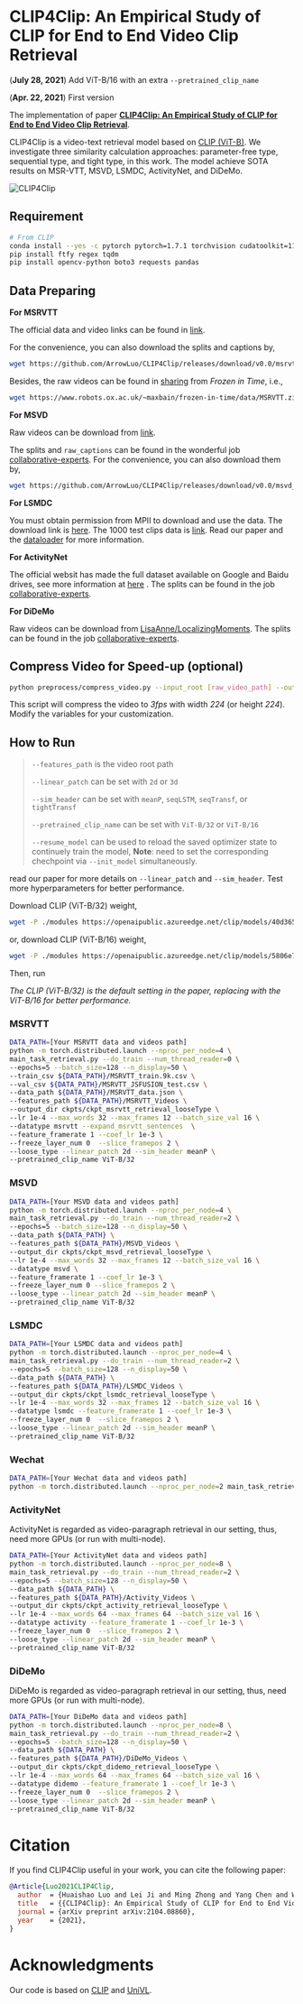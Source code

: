 # CLIP4Clip: An Empirical Study of CLIP for End to End Video Clip Retrieval

(**July 28, 2021**) Add ViT-B/16 with an extra `--pretrained_clip_name`

(**Apr. 22, 2021**) First version 

The implementation of paper [**CLIP4Clip: An Empirical Study of CLIP for End to End Video Clip Retrieval**](https://arxiv.org/abs/2104.08860). 

CLIP4Clip is a video-text retrieval model based on [CLIP (ViT-B)](https://github.com/openai/CLIP). We investigate three similarity calculation approaches: parameter-free type, sequential type, and tight type, in this work. The model achieve SOTA results on MSR-VTT, MSVD, LSMDC, ActivityNet, and DiDeMo.

![CLIP4Clip](CLIP4Clip.png)

## Requirement
```sh
# From CLIP
conda install --yes -c pytorch pytorch=1.7.1 torchvision cudatoolkit=11.0
pip install ftfy regex tqdm
pip install opencv-python boto3 requests pandas
```

## Data Preparing

**For MSRVTT**

The official data and video links can be found in [link](http://ms-multimedia-challenge.com/2017/dataset). 

For the convenience, you can also download the splits and captions by,
```sh
wget https://github.com/ArrowLuo/CLIP4Clip/releases/download/v0.0/msrvtt_data.zip
```

Besides, the raw videos can be found in [sharing](https://github.com/m-bain/frozen-in-time#-finetuning-benchmarks-msr-vtt) from *Frozen️ in Time*, i.e.,
```sh
wget https://www.robots.ox.ac.uk/~maxbain/frozen-in-time/data/MSRVTT.zip
```

**For MSVD**

Raw videos can be download from [link](https://www.cs.utexas.edu/users/ml/clamp/videoDescription/). 

The splits and `raw_captions` can be found in the wonderful job [collaborative-experts](https://github.com/albanie/collaborative-experts/blob/master/misc/datasets/msvd/README.md). For the convenience, you can also download them by,
```sh
wget https://github.com/ArrowLuo/CLIP4Clip/releases/download/v0.0/msvd_data.zip
```

**For LSMDC**

You must obtain permission from MPII to download and use the data. The download link is [here](https://sites.google.com/site/describingmovies/download).
The 1000 test clips data is [link](http://www.google.com/url?q=http%3A%2F%2Fdatasets.d2.mpi-inf.mpg.de%2FmovieDescription%2Fprotected%2Flsmdc2016%2FLSMDC16_challenge_1000_publictect.csv&sa=D&sntz=1&usg=AFQjCNGIaGVhCeb6zNfUs2UL1zNzoEtaSg). Read our paper and the [dataloader](./dataloaders/dataloader_lsmdc_retrieval.py) for more information.

**For ActivityNet**

The official websit has made the full dataset available on Google and Baidu drives, see more information at [here](http://activity-net.org/download.html) . The splits can be found in the job [collaborative-experts](https://github.com/albanie/collaborative-experts/tree/master/misc/datasets/activity-net).

**For DiDeMo**

Raw videos can be download from [LisaAnne/LocalizingMoments](https://github.com/LisaAnne/LocalizingMoments). The splits can be found in the job [collaborative-experts](https://github.com/albanie/collaborative-experts/tree/master/misc/datasets/didemo/README.md).


## Compress Video for Speed-up (optional)
```sh
python preprocess/compress_video.py --input_root [raw_video_path] --output_root [compressed_video_path]
```
This script will compress the video to *3fps* with width *224* (or height *224*). Modify the variables for your customization.

## How to Run 

>`--features_path` is the video root path
> 
>`--linear_patch` can be set with `2d` or `3d`
> 
> `--sim_header` can be set with `meanP`, `seqLSTM`, `seqTransf`, or `tightTransf`
> 
> `--pretrained_clip_name` can be set with `ViT-B/32` or `ViT-B/16`
> 
> `--resume_model` can be used to reload the saved optimizer state to continuely train the model, **Note**: need to set the corresponding chechpoint via `--init_model` simultaneously. 

read our paper for more details on `--linear_patch` and `--sim_header`. Test more hyperparameters for better performance. 

Download CLIP (ViT-B/32) weight,
```sh
wget -P ./modules https://openaipublic.azureedge.net/clip/models/40d365715913c9da98579312b702a82c18be219cc2a73407c4526f58eba950af/ViT-B-32.pt
```
or, download CLIP (ViT-B/16) weight,
```sh
wget -P ./modules https://openaipublic.azureedge.net/clip/models/5806e77cd80f8b59890b7e101eabd078d9fb84e6937f9e85e4ecb61988df416f/ViT-B-16.pt
```

Then, run


*The CLIP (ViT-B/32) is the default setting in the paper, replacing with the ViT-B/16 for better performance.*

### MSRVTT

```sh
DATA_PATH=[Your MSRVTT data and videos path]
python -m torch.distributed.launch --nproc_per_node=4 \
main_task_retrieval.py --do_train --num_thread_reader=0 \
--epochs=5 --batch_size=128 --n_display=50 \
--train_csv ${DATA_PATH}/MSRVTT_train.9k.csv \
--val_csv ${DATA_PATH}/MSRVTT_JSFUSION_test.csv \
--data_path ${DATA_PATH}/MSRVTT_data.json \
--features_path ${DATA_PATH}/MSRVTT_Videos \
--output_dir ckpts/ckpt_msrvtt_retrieval_looseType \
--lr 1e-4 --max_words 32 --max_frames 12 --batch_size_val 16 \
--datatype msrvtt --expand_msrvtt_sentences  \
--feature_framerate 1 --coef_lr 1e-3 \
--freeze_layer_num 0  --slice_framepos 2 \
--loose_type --linear_patch 2d --sim_header meanP \
--pretrained_clip_name ViT-B/32
```

### MSVD
```sh
DATA_PATH=[Your MSVD data and videos path]
python -m torch.distributed.launch --nproc_per_node=4 \
main_task_retrieval.py --do_train --num_thread_reader=2 \
--epochs=5 --batch_size=128 --n_display=50 \
--data_path ${DATA_PATH} \
--features_path ${DATA_PATH}/MSVD_Videos \
--output_dir ckpts/ckpt_msvd_retrieval_looseType \
--lr 1e-4 --max_words 32 --max_frames 12 --batch_size_val 16 \
--datatype msvd \
--feature_framerate 1 --coef_lr 1e-3 \
--freeze_layer_num 0 --slice_framepos 2 \
--loose_type --linear_patch 2d --sim_header meanP \
--pretrained_clip_name ViT-B/32
```

### LSMDC
```sh
DATA_PATH=[Your LSMDC data and videos path]
python -m torch.distributed.launch --nproc_per_node=4 \
main_task_retrieval.py --do_train --num_thread_reader=2 \
--epochs=5 --batch_size=128 --n_display=50 \
--data_path ${DATA_PATH} \
--features_path ${DATA_PATH}/LSMDC_Videos \
--output_dir ckpts/ckpt_lsmdc_retrieval_looseType \
--lr 1e-4 --max_words 32 --max_frames 12 --batch_size_val 16 \
--datatype lsmdc --feature_framerate 1 --coef_lr 1e-3 \
--freeze_layer_num 0  --slice_framepos 2 \
--loose_type --linear_patch 2d --sim_header meanP \
--pretrained_clip_name ViT-B/32
```

### Wechat
```sh
DATA_PATH=[Your Wechat data and videos path]
python -m torch.distributed.launch --nproc_per_node=2 main_task_retrieval.py --do_train --num_thread_reader=2 --epochs=2 --batch_size=128 --n_display=50 --data_path ./data/annotations --features_path ./data/zip_feats/pretrain.zip --output_dir ckpts/ckpt_wechat_retrieval_looseType --lr 1e-4 --max_words 32 --max_frames 32 --batch_size_val 16 --datatype wechat --feature_framerate 1 --coef_lr 1e-3 --freeze_layer_num 0  --slice_framepos 2 --loose_type --linear_patch 2d --sim_header meanP --pretrained_clip_name ./modules/clip_cn_vit-b-16.pt
```

### ActivityNet
ActivityNet is regarded as video-paragraph retrieval in our setting, thus, need more GPUs (or run with multi-node).
```sh
DATA_PATH=[Your ActivityNet data and videos path]
python -m torch.distributed.launch --nproc_per_node=8 \
main_task_retrieval.py --do_train --num_thread_reader=2 \
--epochs=5 --batch_size=128 --n_display=50 \
--data_path ${DATA_PATH} \
--features_path ${DATA_PATH}/Activity_Videos \
--output_dir ckpts/ckpt_activity_retrieval_looseType \
--lr 1e-4 --max_words 64 --max_frames 64 --batch_size_val 16 \
--datatype activity --feature_framerate 1 --coef_lr 1e-3 \
--freeze_layer_num 0  --slice_framepos 2 \
--loose_type --linear_patch 2d --sim_header meanP \
--pretrained_clip_name ViT-B/32
```

### DiDeMo
DiDeMo is regarded as video-paragraph retrieval in our setting, thus, need more GPUs (or run with multi-node).
```sh
DATA_PATH=[Your DiDeMo data and videos path]
python -m torch.distributed.launch --nproc_per_node=8 \
main_task_retrieval.py --do_train --num_thread_reader=2 \
--epochs=5 --batch_size=128 --n_display=50 \
--data_path ${DATA_PATH} \
--features_path ${DATA_PATH}/DiDeMo_Videos \
--output_dir ckpts/ckpt_didemo_retrieval_looseType \
--lr 1e-4 --max_words 64 --max_frames 64 --batch_size_val 16 \
--datatype didemo --feature_framerate 1 --coef_lr 1e-3 \
--freeze_layer_num 0  --slice_framepos 2 \
--loose_type --linear_patch 2d --sim_header meanP \
--pretrained_clip_name ViT-B/32
```

# Citation
If you find CLIP4Clip useful in your work, you can cite the following paper:
```bibtex
@Article{Luo2021CLIP4Clip,
  author  = {Huaishao Luo and Lei Ji and Ming Zhong and Yang Chen and Wen Lei and Nan Duan and Tianrui Li},
  title   = {{CLIP4Clip}: An Empirical Study of CLIP for End to End Video Clip Retrieval},
  journal = {arXiv preprint arXiv:2104.08860},
  year    = {2021},
}
```

# Acknowledgments
Our code is based on [CLIP](https://github.com/openai/CLIP) and [UniVL](https://github.com/microsoft/UniVL).

